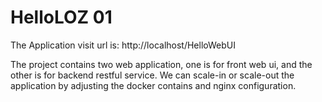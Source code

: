 # HelloLOZ 01
The Application visit url is: http://localhost/HelloWebUI 

The project contains two web application, one is for front web ui, and the other is for backend restful service. We can scale-in or scale-out the application by adjusting the docker contains and nginx configuration.
